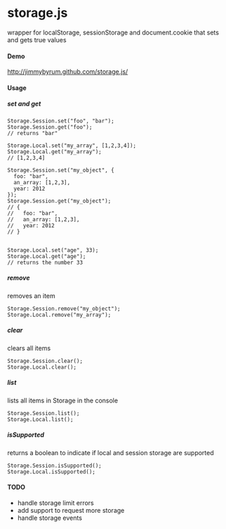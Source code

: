 storage.js
===============

wrapper for localStorage, sessionStorage and document.cookie that sets and gets true values

#### Demo
http://jimmybyrum.github.com/storage.js/

#### Usage
##### set and get
```
Storage.Session.set("foo", "bar");
Storage.Session.get("foo");
// returns "bar"

Storage.Local.set("my_array", [1,2,3,4]);
Storage.Local.get("my_array");
// [1,2,3,4]

Storage.Session.set("my_object", {
  foo: "bar",
  an_array: [1,2,3],
  year: 2012
});
Storage.Session.get("my_object");
// {
//   foo: "bar",
//   an_array: [1,2,3],
//   year: 2012
// }


Storage.Local.set("age", 33);
Storage.Local.get("age");
// returns the number 33
```

##### remove
removes an item
```
Storage.Session.remove("my_object");
Storage.Local.remove("my_array");
```

##### clear
clears all items
```
Storage.Session.clear();
Storage.Local.clear();
```

##### list
lists all items in Storage in the console
```
Storage.Session.list();
Storage.Local.list();
```

##### isSupported
returns a boolean to indicate if local and session storage are supported
```
Storage.Session.isSupported();
Storage.Local.isSupported();
```

#### TODO
- handle storage limit errors
- add support to request more storage
- handle storage events
